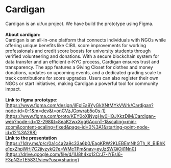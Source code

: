 # Cardigan
Cardigan is an ui/ux project. We have build the prototype using Figma. <br>
<br>
<b> About cardigan: </b>
<br>
Cardigan is an all-in-one platform that connects individuals with NGOs while offering unique benefits like CIBIL score improvements for working professionals and credit score boosts for university students through verified volunteering and donations. With a secure blockchain system for data transfer and an efficient e-KYC process, Cardigan ensures trust and transparency. The app features a Giving Closet for clothes and money donations, updates on upcoming events, and a dedicated grading scale to track contributions for score upgrades. Users can also register their own NGOs or start initiatives, making Cardigan a powerful tool for community impact. 
<br>
<br>
<b> Link to figma prototype: </b> [https://www.figma.com/design/iIFplEa9YyGkXNtMYkVWrk/Cardigan?node-id=0-1&m=dev&t=onCVzJGpwrab5o0s-1](https://www.figma.com/proto/KEY0oXINygHw0HQJXkzDiM/Cardigan-web?node-id=12-298&t=8eaK2wxXgq6AocnT-1&scaling=min-zoom&content-scaling=fixed&page-id=0%3A1&starting-point-node-id=12%3A298)
<br>
<b> Link to the presentation </b> [https://1drv.ms/p/c/0a1c4a2a9c33a6b0/EagKRW2KLEBEmNhGTh_K_BIBhKe1pxZhpWHj7C2jiyzykQ?e=WMcTPm&nav=eyJzSWQiOjI1Nn0](https://drive.google.com/file/d/1U8h4xx12CrJ7-iYEsl6-F3pN2eTE5831/view?usp=sharing)

